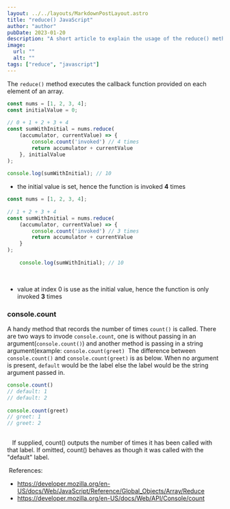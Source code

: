 ```yaml
---
layout: ../../layouts/MarkdownPostLayout.astro
title: "reduce() JavaScript"
author: "author"
pubDate: 2023-01-20
description: "A short article to explain the usage of the reduce() method."
image:
  url: ""
  alt: ""
tags: ["reduce", "javascript"]
---
```


The `reduce()` method executes the callback function provided on each element of an array. 
​
```js
const nums = [1, 2, 3, 4];
const initialValue = 0;
​
// 0 + 1 + 2 + 3 + 4
const sumWithInitial = nums.reduce(
    (accumulator, currentValue) => {
        console.count('invoked') // 4 times
        return accumulator + currentValue
    }, initialValue
);
​
console.log(sumWithInitial); // 10
```
- the initial value is set, hence the function is invoked **4** times
​
```js
const nums = [1, 2, 3, 4];
​
// 1 + 2 + 3 + 4
const sumWithInitial = nums.reduce(
    (accumulator, currentValue) => {
        console.count('invoked') // 3 times
        return accumulator + currentValue
    }
);
​
    console.log(sumWithInitial); // 10
```
​
- value at index 0 is use as the initial value, hence the function is only invoked **3** times
​
​
### console.count
A handy method that records the number of times `count()` is called. There are two ways to invode `console.count`, one is without passing in an argument(`console.count()`) and another method is passing in a string argument(example: `console.count(greet)`
​
The difference between `console.count()` and `console.count(greet)` is as below. When no argument is present, `default` would be the label else the label would be the string argument passed in.
​
```js
console.count()
// default: 1
// default: 2
​
console.count(greet)
// greet: 1
// greet: 2
​
```
​
​
​
If supplied, count() outputs the number of times it has been called with that label. If omitted, count() behaves as though it was called with the "default" label.
​
 
​
References: 
- https://developer.mozilla.org/en-US/docs/Web/JavaScript/Reference/Global_Objects/Array/Reduce
- https://developer.mozilla.org/en-US/docs/Web/API/Console/count